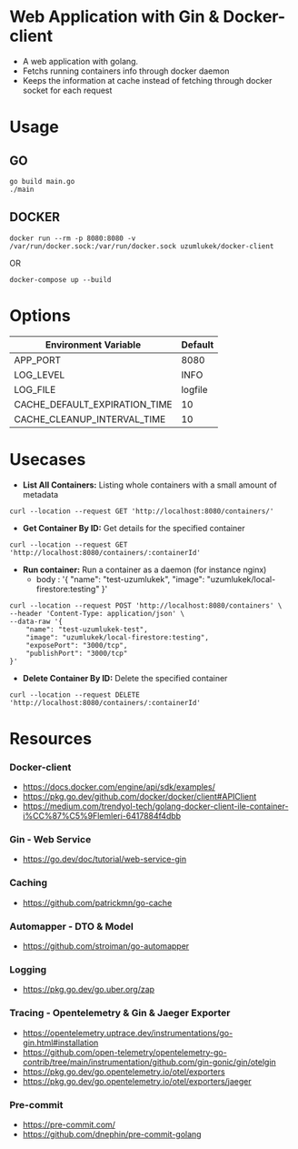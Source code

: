 
# Web Application with Gin & Docker-client
* A web application with golang.
* Fetchs running containers info through docker daemon
* Keeps the information at cache instead of fetching through docker socket for each
  request

# Usage

## GO
```
go build main.go
./main
```

## DOCKER
```
docker run --rm -p 8080:8080 -v /var/run/docker.sock:/var/run/docker.sock uzumlukek/docker-client
```
OR
```
docker-compose up --build
```

# Options
| Environment Variable | Default |
|----------------------|---------|
| APP_PORT             | 8080    |  
| LOG_LEVEL            | INFO    |
| LOG_FILE          | logfile |
| CACHE_DEFAULT_EXPIRATION_TIME          | 10      |
| CACHE_CLEANUP_INTERVAL_TIME          | 10      |

# Usecases
* **List All Containers:** Listing whole containers with a small amount of metadata
```
curl --location --request GET 'http://localhost:8080/containers/'
```
* **Get Container By ID:** Get details for the specified container
```
curl --location --request GET 'http://localhost:8080/containers/:containerId'
```
* **Run container:** Run a container as a daemon (for instance nginx)
  * body : '{
    "name": "test-uzumlukek",
    "image": "uzumlukek/local-firestore:testing"
    }'
```
curl --location --request POST 'http://localhost:8080/containers' \
--header 'Content-Type: application/json' \
--data-raw '{
    "name": "test-uzumlukek-test",
    "image": "uzumlukek/local-firestore:testing",
    "exposePort": "3000/tcp",
    "publishPort": "3000/tcp"
}'
```
* **Delete Container By ID:** Delete the specified container
```
curl --location --request DELETE 'http://localhost:8080/containers/:containerId'
```

# Resources

### Docker-client
* https://docs.docker.com/engine/api/sdk/examples/
* https://pkg.go.dev/github.com/docker/docker/client#APIClient
* https://medium.com/trendyol-tech/golang-docker-client-ile-container-i%CC%87%C5%9Flemleri-6417884f4dbb

### Gin - Web Service
* https://go.dev/doc/tutorial/web-service-gin

### Caching
* https://github.com/patrickmn/go-cache

### Automapper - DTO & Model
* https://github.com/stroiman/go-automapper

### Logging
* https://pkg.go.dev/go.uber.org/zap

### Tracing - Opentelemetry & Gin & Jaeger Exporter
* https://opentelemetry.uptrace.dev/instrumentations/go-gin.html#installation
* https://github.com/open-telemetry/opentelemetry-go-contrib/tree/main/instrumentation/github.com/gin-gonic/gin/otelgin
* https://pkg.go.dev/go.opentelemetry.io/otel/exporters
* https://pkg.go.dev/go.opentelemetry.io/otel/exporters/jaeger

### Pre-commit
* https://pre-commit.com/
* https://github.com/dnephin/pre-commit-golang